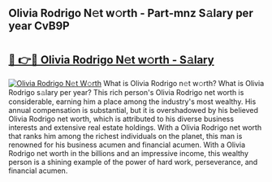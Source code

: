 ## Olivia Rodrigo N𝚎t w𝚘rth - Part-mnz S𝚊lary per year CvB9P

# <h2><a href="http://gc1zhz.nevu.top/?p=Olivia+Rodrigo">🔗 👉🔴 Olivia Rodrigo N𝚎t w𝚘rth - S𝚊lary</a></h2>

[![Olivia Rodrigo N𝚎t W𝚘rth](https://i.imgur.com/Oavwk0R.jpeg)](http://gc1zhz.nevu.top/?p=Olivia+Rodrigo)
What is Olivia Rodrigo n𝚎t w𝚘rth? What is Olivia Rodrigo s𝚊lary per year?
This rich person's Olivia Rodrigo net worth is considerable, earning him a place among the industry's most wealthy. His annual compensation is substantial, but it is overshadowed by his believed Olivia Rodrigo net worth, which is attributed to his diverse business interests and extensive real estate holdings. With a Olivia Rodrigo net worth that ranks him among the richest individuals on the planet, this man is renowned for his business acumen and financial acumen. With a Olivia Rodrigo net worth in the billions and an impressive income, this wealthy person is a shining example of the power of hard work, perseverance, and financial acumen.
